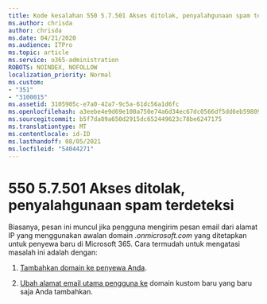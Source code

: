 ```yaml
---
title: Kode kesalahan 550 5.7.501 Akses ditolak, penyalahgunaan spam terdeteksi
ms.author: chrisda
author: chrisda
ms.date: 04/21/2020
ms.audience: ITPro
ms.topic: article
ms.service: o365-administration
ROBOTS: NOINDEX, NOFOLLOW
localization_priority: Normal
ms.custom:
- "351"
- "3100015"
ms.assetid: 3105905c-e7a0-42a7-9c5a-61dc56a1d6fc
ms.openlocfilehash: a3eebe4e9d69e100a750e74a6d34ec67dc0566df5dd6eb59809adb07ed8a682f
ms.sourcegitcommit: b5f7da89a650d2915dc652449623c78be6247175
ms.translationtype: MT
ms.contentlocale: id-ID
ms.lasthandoff: 08/05/2021
ms.locfileid: "54044271"
---
```

# <a name="550-57501-access-denied-spam-abuse-detected"></a>550 5.7.501 Akses ditolak, penyalahgunaan spam terdeteksi

Biasanya, pesan ini muncul jika pengguna mengirim pesan email dari alamat IP yang menggunakan awalan domain *.onmicrosoft.com* yang ditetapkan untuk penyewa baru di Microsoft 365. Cara termudah untuk mengatasi masalah ini adalah dengan:

1. [Tambahkan domain ke penyewa Anda](https://docs.microsoft.com/microsoft-365/admin/setup/add-domain).

2. [Ubah alamat email utama pengguna ke](https://docs.microsoft.com/microsoft-365/admin/add-users/change-a-user-name-and-email-address) domain kustom baru yang baru saja Anda tambahkan.
